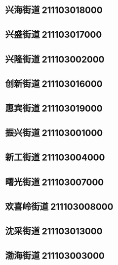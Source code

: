 # 兴海街道 211103018000
# 兴盛街道 211103017000
# 兴隆街道 211103002000
# 创新街道 211103016000
# 惠宾街道 211103019000
# 振兴街道 211103001000
# 新工街道 211103004000
# 曙光街道 211103007000
# 欢喜岭街道 211103008000
# 沈采街道 211103013000
# 渤海街道 211103003000
